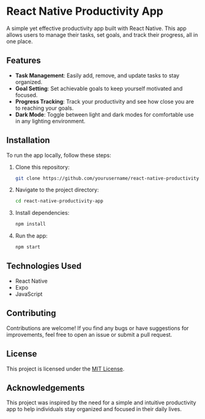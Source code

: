 
# React Native Productivity App

A simple yet effective productivity app built with React Native. This app allows users to manage their tasks, set goals, and track their progress, all in one place.

## Features

- **Task Management**: Easily add, remove, and update tasks to stay organized.
- **Goal Setting**: Set achievable goals to keep yourself motivated and focused.
- **Progress Tracking**: Track your productivity and see how close you are to reaching your goals.
- **Dark Mode**: Toggle between light and dark modes for comfortable use in any lighting environment.


## Installation

To run the app locally, follow these steps:

1. Clone this repository:

   ```bash
   git clone https://github.com/yourusername/react-native-productivity-app.git
   ```

2. Navigate to the project directory:

   ```bash
   cd react-native-productivity-app
   ```

3. Install dependencies:

   ```bash
   npm install
   ```

4. Run the app:

   ```bash
   npm start
   ```

## Technologies Used

- React Native
- Expo
- JavaScript

## Contributing

Contributions are welcome! If you find any bugs or have suggestions for improvements, feel free to open an issue or submit a pull request.

## License

This project is licensed under the [MIT License](LICENSE).

## Acknowledgements

This project was inspired by the need for a simple and intuitive productivity app to help individuals stay organized and focused in their daily lives.
